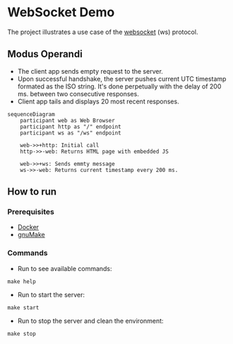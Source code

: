 # WebSocket Demo

The project illustrates a use case of the [websocket](https://www.rfc-editor.org/rfc/rfc6455) (ws) protocol.

## Modus Operandi

- The client app sends empty request to the server.
- Upon successful handshake, the server pushes current UTC timestamp formated as the ISO string. It's done perpetually with the delay of 200 ms. between two consecutive responses.
- Client app tails and displays 20 most recent responses.

```mermaid
sequenceDiagram
    participant web as Web Browser
    participant http as "/" endpoint
    participant ws as "/ws" endpoint
    
    web->>+http: Initial call
    http->>-web: Returns HTML page with embedded JS
    
    web->>+ws: Sends emmty message
    ws->>-web: Returns current timestamp every 200 ms. 
```

## How to run

### Prerequisites

- [Docker](https://www.docker.com/)
- [gnuMake](https://www.gnu.org/software/make/)

### Commands

- Run to see available commands:

```commandline
make help
```

- Run to start the server:

```commandline
make start
```

- Run to stop the server and clean the environment:

```commandline
make stop
```
